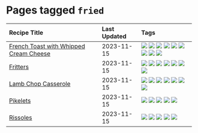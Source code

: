 # Pages tagged `fried`

|Recipe Title|Last Updated|Tags
|:---|:---|:---|
|[French Toast with Whipped Cream Cheese](../recipes/frenchtoastwhippedcreamcheese.md)|2023-11-15|[![](https://img.shields.io/badge/tag-amazing-c6d429)](../tags/amazing.md) [![](https://img.shields.io/badge/tag-breakfast-659a8f)](../tags/breakfast.md) [![](https://img.shields.io/badge/tag-dairy-bb15fd)](../tags/dairy.md) [![](https://img.shields.io/badge/tag-dessert-4e6ea)](../tags/dessert.md) [![](https://img.shields.io/badge/tag-fried-1754e4)](../tags/fried.md) [![](https://img.shields.io/badge/tag-large_quantity-8344b1)](../tags/large_quantity.md) [![](https://img.shields.io/badge/tag-messy-d4602a)](../tags/messy.md) [![](https://img.shields.io/badge/tag-mine-427cd)](../tags/mine.md) [![](https://img.shields.io/badge/tag-vegetarian-5d33f3)](../tags/vegetarian.md)|
|[Fritters](../recipes/fritters.md)|2023-11-15|[![](https://img.shields.io/badge/tag-chicken-13fda6)](../tags/chicken.md) [![](https://img.shields.io/badge/tag-family-10cdd6)](../tags/family.md) [![](https://img.shields.io/badge/tag-fried-1754e4)](../tags/fried.md) [![](https://img.shields.io/badge/tag-ham-d5a11)](../tags/ham.md) [![](https://img.shields.io/badge/tag-lamb-208450)](../tags/lamb.md) [![](https://img.shields.io/badge/tag-leftovers-6d71)](../tags/leftovers.md) [![](https://img.shields.io/badge/tag-vegetables-32613c)](../tags/vegetables.md)|
|[Lamb Chop Casserole](../recipes/lambchopcasserole.md)|2023-11-15|[![](https://img.shields.io/badge/tag-aussie-062ab)](../tags/aussie.md) [![](https://img.shields.io/badge/tag-baked-f1d19f)](../tags/baked.md) [![](https://img.shields.io/badge/tag-battered-517a72)](../tags/battered.md) [![](https://img.shields.io/badge/tag-casserole-e5c1d4)](../tags/casserole.md) [![](https://img.shields.io/badge/tag-family-10cdd6)](../tags/family.md) [![](https://img.shields.io/badge/tag-fried-1754e4)](../tags/fried.md) [![](https://img.shields.io/badge/tag-lamb-208450)](../tags/lamb.md)|
|[Pikelets](../recipes/pikelets.md)|2023-11-15|[![](https://img.shields.io/badge/tag-breakfast-659a8f)](../tags/breakfast.md) [![](https://img.shields.io/badge/tag-dessert-4e6ea)](../tags/dessert.md) [![](https://img.shields.io/badge/tag-family-10cdd6)](../tags/family.md) [![](https://img.shields.io/badge/tag-fried-1754e4)](../tags/fried.md) [![](https://img.shields.io/badge/tag-vegetarian-5d33f3)](../tags/vegetarian.md)|
|[Rissoles](../recipes/rissoles.md)|2023-11-15|[![](https://img.shields.io/badge/tag-aussie-062ab)](../tags/aussie.md) [![](https://img.shields.io/badge/tag-beef-28ab17)](../tags/beef.md) [![](https://img.shields.io/badge/tag-easy-8a534c)](../tags/easy.md) [![](https://img.shields.io/badge/tag-family-10cdd6)](../tags/family.md) [![](https://img.shields.io/badge/tag-fried-1754e4)](../tags/fried.md)|